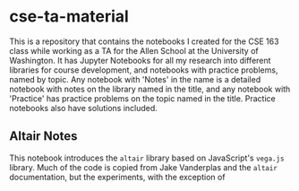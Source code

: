 # cse-ta-material
This is a repository that contains the notebooks I created for the CSE 163 class while working as a
TA for the Allen School at the University of Washington. It has Jupyter Notebooks for all my
research into different libraries for course development, and notebooks with practice problems,
named by topic. Any notebook with 'Notes' in the name is a detailed notebook with notes on the
library named in the title, and any notebook with 'Practice' has practice problems on the topic
named in the title. Practice notebooks also have solutions included.

## Altair Notes
This notebook introduces the `altair` library based on JavaScript's `vega.js` library. Much of the
code is copied from Jake Vanderplas and the `altair` documentation, but the experiments, with the
exception of